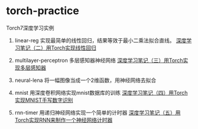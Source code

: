 # torch-practice

Torch7深度学习实例

1. linear-reg
   实现最简单的线性回归，结果等效于最小二乘法拟合直线。
   [深度学习笔记（二）用Torch实现线性回归](http://blog.csdn.net/revolver/article/details/49678889)

2. multilayer-perceptron 
   多层感知器神经网络
   [深度学习笔记（三）用Torch实现多层感知器](http://blog.csdn.net/revolver/article/details/49681349)

3. neural-lena
   将一幅图像当成一个2维函数，用神经网络去拟合

4. mnist
   用深度卷积网络实现mnist数据库的训练
   [深度学习笔记（四）用Torch实现MNIST手写数字识别](http://blog.csdn.net/revolver/article/details/49682131)

5. rnn-timer
   用递归神经网络实现一个简单的计时器
   [深度学习笔记（五）用Torch实现RNN来制作一个神经网络计时器](http://blog.csdn.net/revolver/article/details/49684627)
